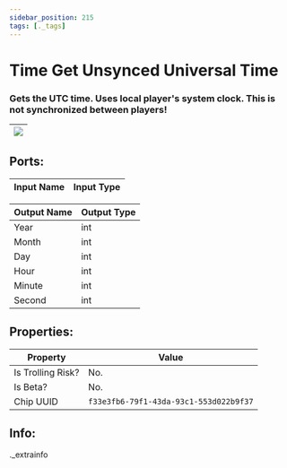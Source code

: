 ```yaml
---
sidebar_position: 215
tags: [._tags]
---
```


# Time Get Unsynced Universal Time


### Gets the UTC time. Uses local player's system clock. This is not synchronized between players!

| ![](https://images-ext-2.discordapp.net/external/MPmIaQzlEPmgGWlgi-WxBBXt0Bjv_zWPkg1y1f_sy3s/https/www.recroomcircuits.com/image/circuit/absolute-value?width=206&height=108) |
|-----|

## Ports:

| Input Name | Input Type |
|-----------|-----------|

| Output Name | Output Type |
|-----------|-----------|
| Year | int |
| Month | int |
| Day | int |
| Hour | int |
| Minute | int |
| Second | int |

## Properties:

| Property  | Value |
|-------------------|-----------|
| Is Trolling Risk? | No. |
| Is Beta? | No. |
| Chip UUID | `f33e3fb6-79f1-43da-93c1-553d022b9f37` |

## Info:
._extrainfo